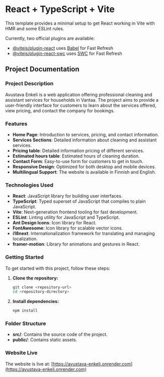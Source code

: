 # React + TypeScript + Vite

This template provides a minimal setup to get React working in Vite with HMR and some ESLint rules.

Currently, two official plugins are available:

- [@vitejs/plugin-react](https://github.com/vitejs/vite-plugin-react/blob/main/packages/plugin-react/README.md) uses [Babel](https://babeljs.io/) for Fast Refresh
- [@vitejs/plugin-react-swc](https://github.com/vitejs/vite-plugin-react-swc) uses [SWC](https://swc.rs/) for Fast Refresh

## Project Documentation

### Project Description

Avustava Enkeli is a web application offering professional cleaning and assistant services for households in Vantaa. The project aims to provide a user-friendly interface for customers to learn about the services offered, view pricing, and contact the company for bookings.

### Features

- **Home Page**: Introduction to services, pricing, and contact information.
- **Services Sections**: Detailed information about cleaning and assistant services.
- **Pricing table**: Detailed information pricing of different services.
- **Estimated hours table**: Estimated hours of cleaning duration.
- **Contact Form**: Easy-to-use form for customers to get in touch.
- **Responsive Design**: Optimized for both desktop and mobile devices.
- **Multilingual Support**: The website is available in Finnish and English.

### Technologies Used

- **React**: JavaScript library for building user interfaces.
- **TypeScript**: Typed superset of JavaScript that compiles to plain JavaScript.
- **Vite**: Next-generation frontend tooling for fast development.
- **ESLint**: Linting utility for JavaScript and TypeScript.
- **Ant Design Icons**: Icon library for React.
- **FontAwesome**: Icon library for scalable vector icons.
- **i18next**: Internationalization framework for translating and managing localization.
- **framer-motion**: Library for animations and gestures in React.

### Getting Started

To get started with this project, follow these steps:

1. **Clone the repository:**
   ```sh
   git clone <repository-url>
   cd <repository-directory>
   ```

2. **Install dependencies:**
   ```sh
   npm install
   ```

### Folder Structure

- **src/**: Contains the source code of the project.
- **public/**: Contains static assets.

### Website Live

The website is live at: [https://avustava-enkeli.onrender.com](https://avustava-enkeli.onrender.com)

